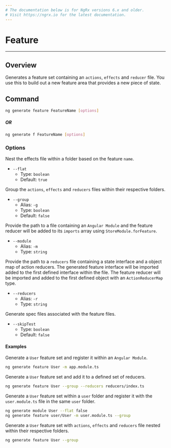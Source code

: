 ```yaml
---
# The documentation below is for NgRx versions 6.x and older.
# Visit https://ngrx.io for the latest documentation.
---
```


# Feature

---

## Overview

Generates a feature set containing an `actions`, `effects` and `reducer` file. You use this to build out a new feature area that provides a new piece of state.

## Command

```sh
ng generate feature FeatureName [options]
```

##### OR

```sh
ng generate f FeatureName [options]
```

### Options

Nest the effects file within a folder based on the feature `name`.

- `--flat`
  - Type: `boolean`
  - Default: `true`

Group the `actions`, `effects` and `reducers` files within their respective folders.

- `--group`
  - Alias: `-g`
  - Type: `boolean`
  - Default: `false`

Provide the path to a file containing an `Angular Module` and the feature reducer will be added to its `imports` array using `StoreModule.forFeature`.

- `--module`
  - Alias: `-m`
  - Type: `string`

Provide the path to a `reducers` file containing a state interface and a object map of action reducers. The generated feature interface will be imported added to the first defined interface within the file. The feature reducer will be imported and added to the first defined object with an `ActionReducerMap` type.

- `--reducers`
  - Alias: `-r`
  - Type: `string`

Generate spec files associated with the feature files.

- `--skipTest`
  - Type: `boolean`
  - Default: `false`

#### Examples

Generate a `User` feature set and register it within an `Angular Module`.

```sh
ng generate feature User -m app.module.ts
```

Generate a `User` feature set and add it to a defined set of reducers.

```sh
ng generate feature User --group --reducers reducers/index.ts
```

Generate a `User` feature set within a `user` folder and register it with the `user.module.ts` file in the same `user` folder.

```sh
ng generate module User --flat false
ng generate feature user/User -m user.module.ts --group
```

Generate a `User` feature set with `actions`, `effects` and `reducers` file nested within their respective folders.

```sh
ng generate feature User --group
```
